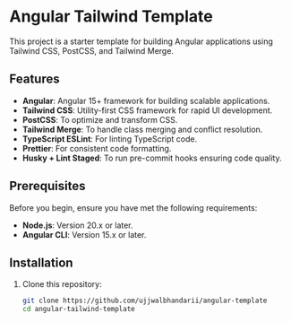 # Angular Tailwind Template

This project is a starter template for building Angular applications using Tailwind CSS, PostCSS, and Tailwind Merge.

## Features

- **Angular**: Angular 15+ framework for building scalable applications.
- **Tailwind CSS**: Utility-first CSS framework for rapid UI development.
- **PostCSS**: To optimize and transform CSS.
- **Tailwind Merge**: To handle class merging and conflict resolution.
- **TypeScript ESLint**: For linting TypeScript code.
- **Prettier**: For consistent code formatting.
- **Husky + Lint Staged**: To run pre-commit hooks ensuring code quality.

## Prerequisites

Before you begin, ensure you have met the following requirements:

- **Node.js**: Version 20.x or later.
- **Angular CLI**: Version 15.x or later.

## Installation

1. Clone this repository:
   ```bash
   git clone https://github.com/ujjwalbhandarii/angular-template
   cd angular-tailwind-template
   ```
